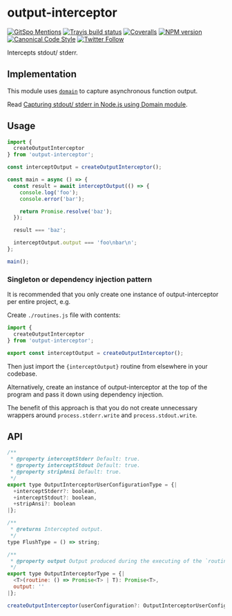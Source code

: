 # output-interceptor

[![GitSpo Mentions](https://gitspo.com/badges/mentions/gajus/slonik?style=flat-square)](https://gitspo.com/mentions/gajus/slonik)
[![Travis build status](http://img.shields.io/travis/gajus/output-interceptor/master.svg?style=flat-square)](https://travis-ci.org/gajus/output-interceptor)
[![Coveralls](https://img.shields.io/coveralls/gajus/output-interceptor.svg?style=flat-square)](https://coveralls.io/github/gajus/output-interceptor)
[![NPM version](http://img.shields.io/npm/v/output-interceptor.svg?style=flat-square)](https://www.npmjs.org/package/output-interceptor)
[![Canonical Code Style](https://img.shields.io/badge/code%20style-canonical-blue.svg?style=flat-square)](https://github.com/gajus/canonical)
[![Twitter Follow](https://img.shields.io/twitter/follow/kuizinas.svg?style=social&label=Follow)](https://twitter.com/kuizinas)

Intercepts stdout/ stderr.

## Implementation

This module uses [`domain`](https://nodejs.org/api/domain.html) to capture asynchronous function output.

Read [Capturing stdout/ stderr in Node.js using Domain module](https://medium.com/@gajus/capturing-stdout-stderr-in-node-js-using-domain-module-3c86f5b1536d).

## Usage

```js
import {
  createOutputInterceptor
} from 'output-interceptor';

const interceptOutput = createOutputInterceptor();

const main = async () => {
  const result = await interceptOutput(() => {
    console.log('foo');
    console.error('bar');

    return Promise.resolve('baz');
  });

  result === 'baz';

  interceptOutput.output === 'foo\nbar\n';
};

main();

```

### Singleton or dependency injection pattern

It is recommended that you only create one instance of output-interceptor per entire project, e.g.

Create `./routines.js` file with contents:

```js
import {
  createOutputInterceptor
} from 'output-interceptor';

export const interceptOutput = createOutputInterceptor();

```

Then just import the `{interceptOutput}` routine from elsewhere in your codebase.

Alternatively, create an instance of output-interceptor at the top of the program and pass it down using dependency injection.

The benefit of this approach is that you do not create unnecessary wrappers around `process.stderr.write` and `process.stdout.write`.

## API

```js
/**
 * @property interceptStderr Default: true.
 * @property interceptStdout Default: true.
 * @property stripAnsi Default: true.
 */
export type OutputInterceptorUserConfigurationType = {|
  +interceptStderr?: boolean,
  +interceptStdout?: boolean,
  +stripAnsi?: boolean
|};

/**
 * @returns Intercepted output.
 */
type FlushType = () => string;

/**
 * @property output Output produced during the executing of the `routine`.
 */
export type OutputInterceptorType = {|
  <T>(routine: () => Promise<T> | T): Promise<T>,
  output: ''
|};

createOutputInterceptor(userConfiguration?: OutputInterceptorUserConfigurationType): OutputInterceptorType;

```
